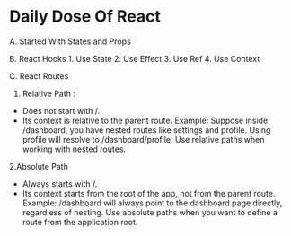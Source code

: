 
# Daily Dose Of React

A. Started With States and Props

B.  React Hooks 
    1. Use State
    2. Use Effect
    3. Use Ref
    4. Use Context


C. React Routes
 1. Relative Path :

- Does not start with /.
- Its context is relative to the parent route.
Example:
  Suppose inside /dashboard, you have nested routes like settings and profile.
  Using profile will resolve to /dashboard/profile.
  Use relative paths when working with nested routes.

2.Absolute Path
 - Always starts with /.
 - Its context starts from the root of the app, not from the parent route.
Example:
  /dashboard will always point to the dashboard page directly, regardless of nesting.
  Use absolute paths when you want to define a route from the application root.
